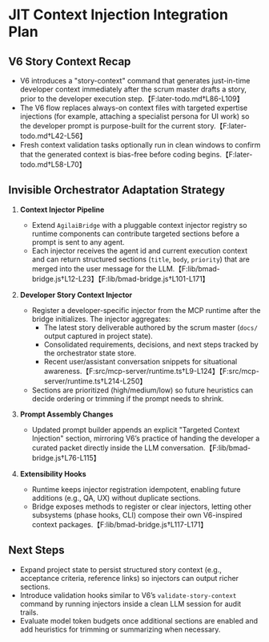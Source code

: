# JIT Context Injection Integration Plan

## V6 Story Context Recap

- V6 introduces a "story-context" command that generates just-in-time developer context immediately after the scrum master drafts a story, prior to the developer execution step.【F:later-todo.md†L86-L109】
- The V6 flow replaces always-on context files with targeted expertise injections (for example, attaching a specialist persona for UI work) so the developer prompt is purpose-built for the current story.【F:later-todo.md†L42-L56】
- Fresh context validation tasks optionally run in clean windows to confirm that the generated context is bias-free before coding begins.【F:later-todo.md†L58-L70】

## Invisible Orchestrator Adaptation Strategy

1. **Context Injector Pipeline**
   - Extend `AgilaiBridge` with a pluggable context injector registry so runtime components can contribute targeted sections before a prompt is sent to any agent.
   - Each injector receives the agent id and current execution context and can return structured sections (`title`, `body`, `priority`) that are merged into the user message for the LLM.【F:lib/bmad-bridge.js†L12-L23】【F:lib/bmad-bridge.js†L101-L171】

2. **Developer Story Context Injector**
   - Register a developer-specific injector from the MCP runtime after the bridge initializes. The injector aggregates:
     - The latest story deliverable authored by the scrum master (`docs/` output captured in project state).
     - Consolidated requirements, decisions, and next steps tracked by the orchestrator state store.
     - Recent user/assistant conversation snippets for situational awareness.【F:src/mcp-server/runtime.ts†L9-L124】【F:src/mcp-server/runtime.ts†L214-L250】
   - Sections are prioritized (high/medium/low) so future heuristics can decide ordering or trimming if the prompt needs to shrink.

3. **Prompt Assembly Changes**
   - Updated prompt builder appends an explicit "Targeted Context Injection" section, mirroring V6’s practice of handing the developer a curated packet directly inside the LLM conversation.【F:lib/bmad-bridge.js†L76-L115】

4. **Extensibility Hooks**
   - Runtime keeps injector registration idempotent, enabling future additions (e.g., QA, UX) without duplicate sections.
   - Bridge exposes methods to register or clear injectors, letting other subsystems (phase hooks, CLI) compose their own V6-inspired context packages.【F:lib/bmad-bridge.js†L117-L171】

## Next Steps

- Expand project state to persist structured story context (e.g., acceptance criteria, reference links) so injectors can output richer sections.
- Introduce validation hooks similar to V6’s `validate-story-context` command by running injectors inside a clean LLM session for audit trails.
- Evaluate model token budgets once additional sections are enabled and add heuristics for trimming or summarizing when necessary.
